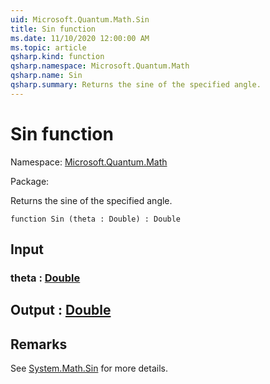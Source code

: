 ```yaml
---
uid: Microsoft.Quantum.Math.Sin
title: Sin function
ms.date: 11/10/2020 12:00:00 AM
ms.topic: article
qsharp.kind: function
qsharp.namespace: Microsoft.Quantum.Math
qsharp.name: Sin
qsharp.summary: Returns the sine of the specified angle.
---
```


# Sin function

Namespace: [Microsoft.Quantum.Math](xref:Microsoft.Quantum.Math)

Package: [](https://nuget.org/packages/)


Returns the sine of the specified angle.

```qsharp
function Sin (theta : Double) : Double
```


## Input

### theta : [Double](xref:microsoft.quantum.lang-ref.double)





## Output : [Double](xref:microsoft.quantum.lang-ref.double)



## Remarks

See [System.Math.Sin](https://docs.microsoft.com/dotnet/api/system.math.sin) for more details.